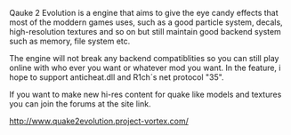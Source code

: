 Qauke 2 Evolution is a engine that aims to give the eye candy effects that most of the moddern games uses, such as a good particle system, decals, high-resolution textures and so on but still maintain good backend system such as memory, file system etc.

The engine will not break any backend compatiblities so you can still play online with who ever you want or whatever mod you want. In the feature, i hope to support anticheat.dll and R1ch´s net protocol "35".

If you want to make new hi-res content for quake like models and textures you can join the forums at the site link.

http://www.quake2evolution.project-vortex.com/